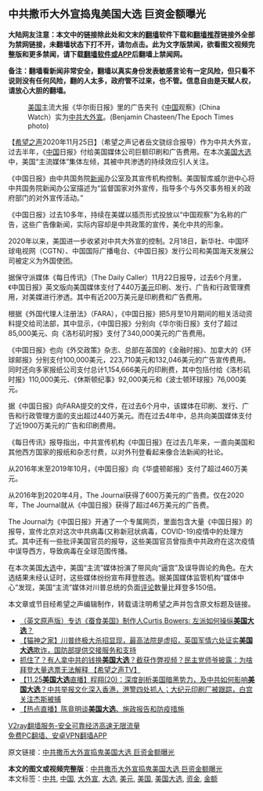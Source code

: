  <h2>中共撒币大外宣捣鬼美国大选 巨资金额曝光</h2> <p class="notice"><b>大陆网友注意：本文中的链接除此处和文末的<a href="https://github.com/bannedbook/fanqiang" >翻墙</a>软件下载和<a href="https://github.com/killgcd/justmysocks/blob/master/README.md">翻墙推荐</a>链接外全部为禁网链接，未翻墙状态下打不开，请勿点击。此为文字版禁闻，欲看图文视频完整版和更多禁闻，请下载<a href="https://github.com/bannedbook/fanqiang">翻墙软件或APP</a>后翻墙上禁闻网。</p><p>备注：翻墙看新闻非常安全，翻墙以真实身份发表敏感言论有一定风险，但只看不说则没有任何风险，翻的人太多，政府管不过来，也不管。信息自由是天赋人权，请放心大胆的翻墙。</b></p>  <div class="entry"> <figure><figcaption><a href="https://www.bannedbook.org/bnews/tag/%e7%be%8e%e5%9b%bd/" class="st_tag internal_tag" rel="tag" title="标签 美国 下的日志">美国</a>主流大报《华尔街日报》里的广告夹刊《<a href="https://www.bannedbook.org/bnews/tag/%E4%B8%AD%E5%9B%BD/" class="st_tag internal_tag" rel="tag" title="标签 中国 下的日志">中国</a>观察》(China  Watch）实为<a href="https://www.bannedbook.org/bnews/tag/%e4%b8%ad%e5%85%b1/" class="st_tag internal_tag" rel="tag" title="标签 中共 下的日志">中共</a><a href="https://www.bannedbook.org/bnews/tag/%E5%A4%A7%E5%A4%96%E5%AE%A3/" class="st_tag internal_tag" rel="tag" title="标签 大外宣 下的日志">大外宣</a>。(Benjamin Chasteen/The Epoch Times photo)</figcaption></figure> <p>【<span class='wp_keywordlink_affiliate'><a href="https://www.soundofhope.org" title="希望之声" target="_blank">希望之声</a></span>2020年11月25日】（希望之声记者岳文骁综合报导）作为中共大外宣，过去半年，《<span class='wp_keywordlink_affiliate'><a href="https://www.bannedbook.org/" title="中国" target="_blank">中国</a></span>日报》付给美国媒体公司巨额印刷和广告费用。在本次<a href="https://www.bannedbook.org/bnews/tag/%e7%be%8e%e5%9b%bd%e5%a4%a7%e9%80%89/" class="st_tag internal_tag" rel="tag" title="标签 美国大选 下的日志">美国大选</a>中，美国“主流媒体”集体左倾，其被中共渗透的持续效应引人关注。</p> <p>《中国日报》由中共国务院<span class='wp_keywordlink_affiliate'><a href="https://www.bannedbook.org/" title="新闻">新闻</a></span>办公室及其宣传机构控制。美国智库威尔逊中心将中共国务院新闻办公室描述为“监督国家对外宣传，指导多个与外交事务相关的政府部门的对外宣传活动。”</p> <p>《中国日报》过去10多年，持续在美媒以插页形式投放以“中国观察”为名称的广告，这些广告像新闻，实际内容却是中共政策的宣传，美化中共的形象。</p>  <p>2020年以来，美国进一步收紧对中共大外宣的控制。2月18日，新华社、中国环球电视网（CGTN）、中国国际广播电台、《中国日报》发行公司和美国海天发展公司被定义为外国使团。</p> <p>据保守派媒体《每日传讯》（The Daily Caller）11月22日报导，过去6个月里，《中国日报》英文版向美国媒体支付了440万<a href="https://www.bannedbook.org/bnews/tag/%e7%be%8e%e5%85%83/" class="st_tag internal_tag" rel="tag" title="标签 美元 下的日志">美元</a>印刷、发行、广告和行政管理费用，对美媒进行渗透。其中有近200万美元是印刷费和广告费用。</p> <p>根据《外国代理人注册法》（FARA），《中国日报》把5月至10月期间的相关活动资料提交给司法部，其中显示，《中国日报》分别向《华尔街日报》支付了超过85,000美元、向《洛杉矶时报》支付了340,000美元的广告费用。</p>  <p>《中国日报》也向《外交政策》杂志、总部在英国的《金融时报》、加拿大的《环球邮报》分别支付100,000美元，223,710美元和132,046美元的广告宣传费用。同时还向多家报纸公司支付总计1,154,666美元的印刷费，其中包括付给《洛杉矶时报》110,000美元、《休斯顿纪事》92,000美元和《波士顿环球报》76,000美元。</p> <p>据《中国日报》向FARA提交的文件，在过去6个月中，该媒体在印刷、发行、广告和行政管理方面的支出超过440万美元。而在过去4年中，总共向美国媒体支付了近1900万美元的广告和印刷费用。</p> <p>《每日传讯》报导指出，中共宣传机构《中国日报》在过去几年来，一直向美国和其他西方国家的报纸和杂志付费，以对外刊登看起来像合法新闻的社论。</p>  <p>从2016年末至2019年10月，《中国日报》向《华盛顿邮报》支付了超过460万美元。</p> <p>从2016年到2020年4月，The Journal获得了600万美元的广告费。仅在2020年，The Journal就从《中国日报》获得了超过46万美元的广告费。</p> <p>The Journal为《中国日报》开通了一个专属网页，里面包含大量《中国日报》的报导，宣传北京对这次中共病毒(又称新冠状病毒，COVID-19)疫情中的处理方式。其中还有一些批评美国官员的报导，这些美国官员曾指责中共政府在这次疫情中误导西方，导致病毒在全球范围传播。</p>  <p>在本次美国<a href="https://www.bannedbook.org/bnews/tag/%e5%a4%a7%e9%80%89/" class="st_tag internal_tag" rel="tag" title="标签 大选 下的日志">大选</a>中，美国“主流”媒体扮演了带风向“逼宫”及误导舆论的角色。在大选结果未经认证时，这些媒体纷纷宣布拜登胜选。据美国媒体监管机构“媒体中心”发现，美国“主流”媒体对川普总统的负面<span class='wp_keywordlink_affiliate'><a href="https://www.bannedbook.org/bnews/comments/" title="新闻评论" target="_blank">评论</a></span>数量比拜登多150倍。</p> <p>本文章或节目经希望之声编辑制作，转载请注明希望之声并包含原文标题及链接。</p> <ul class='op-related-articles' title='相关阅读'> <li><a href='https://www.bannedbook.org/bnews/bannedvideo/20201125/1436809.html' target='_blank'>（英文原声版）专访《蚕食美国》制作人Curtis Bowers: 左派如何操纵<b>美国大选</b>？</a></li> <li><a href='https://www.bannedbook.org/bnews/bannedvideo/20201125/1436808.html' target='_blank'>【猫神之家】川普终极大杀招显现，最高法院是虚招，英国军情六处证实<b>美国大选</b>欺诈，国防部提供交接服务和支持</a></li> <li><a href='https://www.bannedbook.org/bnews/cbnews/20201125/1436795.html' target='_blank'>抓住了？有人拿中共的钱换<b>美国大选</b>？截获作弊视频？民主党师爷披露：为啥拜登大量选票无法解释 【希望之声TV】</a></li> <li><a href='https://www.bannedbook.org/bnews/bannedvideo/20201125/1436688.html' target='_blank'>【11.25<b>美国大选</b>直播】程翔(20)：深度剖析美国暗黑势力，及中共如何影响<b>美国大选</b>？中共举报文化深入香港，港警四处抓人；大纪元印刷厂被跟踪，白宫关注杰斯被捕</a></li> <li><a href='https://www.bannedbook.org/bnews/bannedvideo/20201125/1436687.html' target='_blank'>【热点直播】陈竟明谈<b>美国大选</b>、施政报告和防疫措施</a></li> </ul> <p class="texttj"> <a href="https://www.bannedbook.org/forum23/topic22702.html" target="_blank">V2ray翻墙服务-安全可靠经济高速无限流量</a><br/> <a href="https://github.com/bannedbook/fanqiang/wiki/%E7%A6%81%E9%97%BB%E7%BD%91%E5%AE%89%E5%8D%93%E7%BF%BB%E5%A2%99%E6%96%B0%E9%97%BBAPP" target="_blank">免费PC翻墙、安卓VPN翻墙APP</a></p><p>原文链接：<a class="src_link"  href="https://www.soundofhope.org/post/446764" target="_blank">中共撒币大外宣捣鬼美国大选 巨资金额曝光</a></p><a name='sharetosocial'></a>       <div><b>本文的图文或视频完整版</b>：<a href='https://www.bannedbook.org/bnews/comments/20201125/1436969.html'>中共撒币大外宣捣鬼美国大选 巨资金额曝光</a></div>  </div><!--END ENTRY--> <div class="postfooter"> <div>本文标签：<a href="https://www.bannedbook.org/bnews/tag/%e4%b8%ad%e5%85%b1/" rel="tag">中共</a>, <a href="https://www.bannedbook.org/bnews/tag/%E4%B8%AD%E5%9B%BD/" rel="tag">中国</a>, <a href="https://www.bannedbook.org/bnews/tag/%E5%A4%A7%E5%A4%96%E5%AE%A3/" rel="tag">大外宣</a>, <a href="https://www.bannedbook.org/bnews/tag/%e5%a4%a7%e9%80%89/" rel="tag">大选</a>, <a href="https://www.bannedbook.org/bnews/tag/%e7%be%8e%e5%85%83/" rel="tag">美元</a>, <a href="https://www.bannedbook.org/bnews/tag/%e7%be%8e%e5%9b%bd/" rel="tag">美国</a>, <a href="https://www.bannedbook.org/bnews/tag/%e7%be%8e%e5%9b%bd%e5%a4%a7%e9%80%89/" rel="tag">美国大选</a>, <a href="https://www.bannedbook.org/bnews/tag/%E8%B5%84%E9%87%91/" rel="tag">资金</a>, <a href="https://www.bannedbook.org/bnews/tag/%E9%87%91%E9%A2%9D/" rel="tag">金额</a></div>  </div><!--END POSTFOOTER--> 
